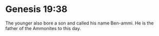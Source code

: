 # Genesis 19:38

The younger also bore a son and called his name Ben-ammi. He is the father of the Ammonites to this day.
